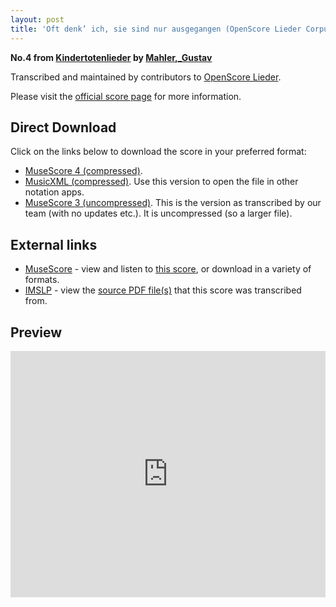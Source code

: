 ```yaml
---
layout: post
title: 'Oft denk’ ich, sie sind nur ausgegangen (OpenScore Lieder Corpus)'
---
```


__No.4 from [Kindertotenlieder](https://fourscoreandmore.org/openscore/lieder/Mahler,_Gustav/Kindertotenlieder/) by [Mahler,_Gustav](https://fourscoreandmore.org/openscore/lieder/Mahler,_Gustav)__

Transcribed and maintained by contributors to [OpenScore Lieder].

Please visit the [official score page] for more information.

[official score page]: https://musescore.com/openscore-lieder-corpus/scores/5062118
[OpenScore Lieder]: https://musescore.com/openscore-lieder-corpus

## Direct Download

Click on the links below to download the score in your preferred format:
- [MuseScore 4 (compressed)](https://github.com/openscore/lieder/blob/main/scores/Mahler,_Gustav/Kindertotenlieder/4_Oft_denk’_ich,_sie_sind_nur_ausgegangen/lc5062118.mscz?raw=true).
- [MusicXML (compressed)](https://github.com/openscore/lieder/blob/main/scores/Mahler,_Gustav/Kindertotenlieder/4_Oft_denk’_ich,_sie_sind_nur_ausgegangen/lc5062118.mxl?raw=true). Use this version to open the file in other notation apps.
- [MuseScore 3 (uncompressed)](https://github.com/openscore/lieder/blob/main/scores/Mahler,_Gustav/Kindertotenlieder/4_Oft_denk’_ich,_sie_sind_nur_ausgegangen/lc5062118.mscx?raw=true). This is the version as transcribed by our team (with no updates etc.). It is uncompressed (so a larger file).

## External links

- [MuseScore] - view and listen to [this score][MuseScore], or download in a variety of formats.
- [IMSLP] - view the [source PDF file(s)][IMSLP] that this score was transcribed from.

[MuseScore]: https://musescore.com/score/5062118
[IMSLP]: https://imslp.org/wiki/Special:ReverseLookup/37187

## Preview

<iframe width="100%" height="394" src="https://musescore.com/openscore-lieder-corpus/scores/5062118/embed" frameborder="0" allowfullscreen allow="autoplay; fullscreen"></iframe>
